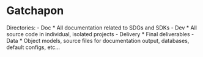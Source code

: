 # Gatchapon

Directories:
	- Doc
	  * All documentation related to SDGs and SDKs
	- Dev
	  * All source code in individual, isolated projects
	- Delivery
	  * Final deliverables
	- Data
	  * Object models, source files for documentation output, databases, default configs, etc...